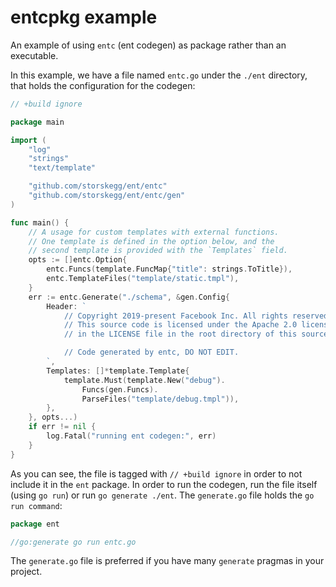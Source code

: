 # entcpkg example

An example of using `entc` (ent codegen) as package rather than an executable.

In this example, we have a file named `entc.go` under the `./ent` directory, that holds the
configuration for the codegen:

```go
// +build ignore

package main

import (
	"log"
	"strings"
	"text/template"

	"github.com/storskegg/ent/entc"
	"github.com/storskegg/ent/entc/gen"
)

func main() {
	// A usage for custom templates with external functions.
	// One template is defined in the option below, and the
	// second template is provided with the `Templates` field.
	opts := []entc.Option{
		entc.Funcs(template.FuncMap{"title": strings.ToTitle}),
		entc.TemplateFiles("template/static.tmpl"),
	}
	err := entc.Generate("./schema", &gen.Config{
		Header: `
			// Copyright 2019-present Facebook Inc. All rights reserved.
			// This source code is licensed under the Apache 2.0 license found
			// in the LICENSE file in the root directory of this source tree.

			// Code generated by entc, DO NOT EDIT.
		`,
		Templates: []*template.Template{
			template.Must(template.New("debug").
				Funcs(gen.Funcs).
				ParseFiles("template/debug.tmpl")),
		},
	}, opts...)
	if err != nil {
		log.Fatal("running ent codegen:", err)
	}
}
```

As you can see, the file is tagged with `// +build ignore` in order to not include it
in the `ent` package. In order to run the codegen, run the file itself (using `go run`)
or run `go generate ./ent`. The `generate.go` file holds the `go run command`:

```go
package ent

//go:generate go run entc.go
```

The `generate.go` file is preferred if you have many `generate` pragmas in your project.

